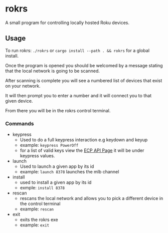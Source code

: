 # rokrs
A small program for controlling locally hosted Roku devices.

## Usage
To run rokrs: `./rokrs` or `cargo install --path . && rokrs` for a global install.

Once the program is opened you should be welcomed by a message stating that the local network is going to be scanned.

After scanning is complete you will see a numbered list of devices that exist on your network.

It will then prompt you to enter a number and it will connect you to that given device.

From there you will be in the rokrs control terminal.

### Commands
- keypress
  - Used to do a full keypress interaction e.g keydown and keyup
  - example: `keypress PowerOff`
  - for a list of valid keys view the [ECP API Page](https://developer.roku.com/docs/developer-program/debugging/external-control-api.md) it will be under keypress values.
- launch
  - Used to launch a given app by its id
  - example: `launch 8378` launches the mlb channel
- install
  - used to install a given app by its id
  - exmple: `install 8378`
- rescan
  - rescans the local network and allows you to pick a different device in the control terminal
  - example: `rescan`
- exit
  - exits the rokrs exe
  - example: `exit`
